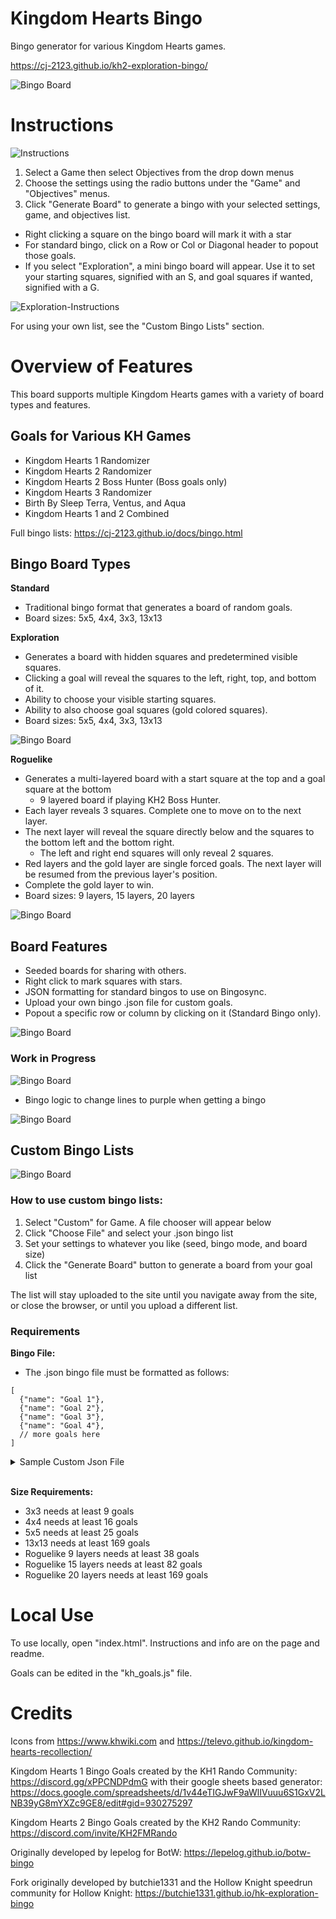 # Kingdom Hearts Bingo

Bingo generator for various Kingdom Hearts games.

https://cj-2123.github.io/kh2-exploration-bingo/

![Bingo Board](/img/bingo.jpg "Bingo")

# Instructions

![Instructions](/img/instructions.jpg "Instructions")

1. Select a Game then select Objectives from the drop down menus
2. Choose the settings using the radio buttons under the "Game" and "Objectives" menus.
3. Click "Generate Board" to generate a bingo with your selected settings, game, and objectives list.

- Right clicking a square on the bingo board will mark it with a star
- For standard bingo, click on a Row or Col or Diagonal header to popout those goals.
- If you select "Exploration", a mini bingo board will appear. Use it to set your starting squares, signified with an S, and goal squares if wanted, signified with a G.

![Exploration-Instructions](/img/exploration-instructions.jpg "Exploration")

For using your own list, see the "Custom Bingo Lists" section.

# Overview of Features

This board supports multiple Kingdom Hearts games with a variety of board types and features.

## Goals for Various KH Games

- Kingdom Hearts 1 Randomizer
- Kingdom Hearts 2 Randomizer
- Kingdom Hearts 2 Boss Hunter (Boss goals only)
- Kingdom Hearts 3 Randomizer
- Birth By Sleep Terra, Ventus, and Aqua
- Kingdom Hearts 1 and 2 Combined

Full bingo lists: https://cj-2123.github.io/docs/bingo.html

## Bingo Board Types

**Standard**

- Traditional bingo format that generates a board of random goals.
- Board sizes: 5x5, 4x4, 3x3, 13x13

**Exploration**

- Generates a board with hidden squares and predetermined visible squares.
- Clicking a goal will reveal the squares to the left, right, top, and bottom of it.
- Ability to choose your visible starting squares.
- Ability to also choose goal squares (gold colored squares).
- Board sizes: 5x5, 4x4, 3x3, 13x13

![Bingo Board](/img/exploration.jpg "Exploration Bingo")

**Roguelike**

- Generates a multi-layered board with a start square at the top and a goal square at the bottom
  - 9 layered board if playing KH2 Boss Hunter.
- Each layer reveals 3 squares. Complete one to move on to the next layer.
- The next layer will reveal the square directly below and the squares to the bottom left and the bottom right.
  - The left and right end squares will only reveal 2 squares.
- Red layers and the gold layer are single forced goals. The next layer will be resumed from the previous layer's position.
- Complete the gold layer to win.
- Board sizes: 9 layers, 15 layers, 20 layers

![Bingo Board](/img/roguelike.jpg "Roguelike Bingo")

## Board Features

- Seeded boards for sharing with others.
- Right click to mark squares with stars.
- JSON formatting for standard bingos to use on Bingosync.
- Upload your own bingo .json file for custom goals.
- Popout a specific row or column by clicking on it (Standard Bingo only).

![Bingo Board](/img/popout.jpg "Popout Window")

### Work in Progress

![Bingo Board](/img/bingo-logic-check.jpg "Bingo Logic Check")

- Bingo logic to change lines to purple when getting a bingo

![Bingo Board](/img/bingo-logic.jpg "Bingo Logic")

## Custom Bingo Lists

![Bingo Board](/img/custom.jpg "Custom Bingo Lists")

### How to use custom bingo lists:

1. Select "Custom" for Game. A file chooser will appear below
2. Click "Choose File" and select your .json bingo list
3. Set your settings to whatever you like (seed, bingo mode, and board size)
4. Click the "Generate Board" button to generate a board from your goal list

The list will stay uploaded to the site until you navigate away from the site, or close the browser, or until you upload a different list.

### Requirements

**Bingo File:**

- The .json bingo file must be formatted as follows:

```
[
  {"name": "Goal 1"},
  {"name": "Goal 2"},
  {"name": "Goal 3"},
  {"name": "Goal 4"},
  // more goals here
]
```

<details>
<summary>Sample Custom Json File</summary>
<br>
<pre>
[
	{"name": "Kill a Flux Construct"},
	{"name": "Complete 2 Backpack Koroks"},
	{"name": "Open 10 Chests"},
	{"name": "Obtain all Archaic Armor"},
	{"name": "Open 3 Zonai Outpost Chests"},
	{"name": "Learn 10 Recipes"},
	{"name": "Kill 6 Captain Constructs"},
	{"name": "Die to a Test of Vitality Door"},
	{"name": "Loot 10 ruined Constructs"},
	{"name": "Obtain 100 Arrows"},
	{"name": "Obtain 3 unique Elixirs"},
	{"name": "Obtain 4 Bubbul Gems"},
	{"name": "Obtain 6 Korok Seeds"},	
	{"name": "Obtain 10 Construct Horns"},
	{"name": "Activate 4 Towers"},
	{"name": "Activate 7 Towers"},
	{"name": "Defend Kara Kara Bazaar"},
	{"name": "Free Yunobo"},
	{"name": "Return Tulin's Bow"},
	{"name": "Obtain a Kings Scale"},
	{"name": "Kill a Miniboss Emitter/Cannon only"},
	{"name": "Kill a Miniboss with Seal-Toy Weapon only"},
	{"name": "Kill a White Lynel without Ancient Blades"},
	{"name": "Kill a Phantom Ganon after parrying 4 attacks"},
	{"name": "Kill 3 unique Hinox Types"},
	{"name": "Kill 3 unique Talus Types"},
	{"name": "Kill 3 unique Frox Types"},
	{"name": "Kill a Molduga"},
	{"name": "Kill a Gleeok"},
	{"name": "Kill a King Gleeok"},
	{"name": "Kill 4 Minibosses in the Sky"},
	{"name": "Kill 4 Minibosses in the Depths"},
	{"name": "Kill 4 Minibosses on the Surface"},
	{"name": "Kill an enemy while controlling a vehicle"},
	{"name": "Kill a Keese with an Ancient Blade"},
	{"name": "Cook a Copius Seafood Skewer"},
	{"name": "Cook a Copius Mushroom Skewer"},
	{"name": "Cook a Noble Pursuit"},
	{"name": "Complete the Secret Room"},
	{"name": "Cook a Dark Curry"},
	{"name": "Cook a Cake/Pie"},
	{"name": "Clear 4 Blessing Shrines"},
	{"name": "Clear 8 Shrines in the Sky"},
	{"name": "Dye something Light Blue"},
	{"name": "Clear Eventide Island"},
	{"name": "Clear 4 Shrines on the Surface"},
	{"name": "Clear 3 Proving Grounds"},
	{"name": "Clear 10 Shrines"},
	{"name": "Complete 5 Tree Stump Koroks"},
	{"name": "Complete 'Strongest in the World'"},
	{"name": "Complete 'Gloom-Borne Illness'"},
	{"name": "Complete 'The Ultimate Dish?'"},
	{"name": "Complete 'A New Champion's Tunic'"},
	{"name": "Save Korok Forest"},
	{"name": "Complete 'The High Spring and the Light Rings'"},
	{"name": "Complete 'Ousting the Giants'"},
	{"name": "Complete 2 Bring Peace-Quests"},
	{"name": "Obtain 3.000 Rupees"},
	{"name": "Obtain one of each Gemstone (7)"},
	{"name": "Obtain a Magic Scepter, Rod and Staff"},
	{"name": "Obtain all Mighty Zonaite Weapons + Zonaite Bow"},
	{"name": "Obtain the Full Fierce Deity Set"},
	{"name": "Obtain the Full Barbarian Set"},
	{"name": "Obtain the Full Phantom Set"},
	{"name": "Obtain the Full Ember Set"},
	{"name": "Obtain the Full Frostbite Set"},
	{"name": "Obtain the Full Yiga Clan Set"},
	{"name": "Obtain a Zora, Rito, Gerudo and Goron Equipment"},
	{"name": "Obtain 4 Legendary Equipment"},
	{"name": "Obtain 3 Paraglider Fabrics"},
	{"name": "Obtain 3 Schema Stones"},
	{"name": "Obtain 4 Yiga Schematics"},
	{"name": "Obtain 5 Ancient Blades"},
	{"name": "Obtain 4 Sage's Wills"},
	{"name": "Obtain 300 Poes"},
	{"name": "Obtain all unique Like-Like Stones"},
	{"name": "Obtain 5 Large Zonai Charges"},
	{"name": "Obtain 10 Golden Apples"},
	{"name": "Obtain 15 unique Zonai Devices"},
	{"name": "Obtain 1 Glide armor piece"},
	{"name": "Obtain 2 Coliseum Rewards"},
	{"name": "Obtain 2 Stamina Vessels"},
	{"name": "Obtain 3 Heart Containers"},
	{"name": "Obtain 3 Energy Wells"},
	{"name": "Obtain 5 Old Maps"},
	{"name": "Obtain an Inventory Upgrade"},
	{"name": "Obtain 3 3-Shot Bows"},
	{"name": "Obtain 3 69+ Damage Weapons"},
	{"name": "Obtain Majora's Mask"},
	{"name": "Obtain the Biggoron's Sword"},
	{"name": "Obtain the Fierce Deity Sword"},
	{"name": "Obtain the Tunic of the Depths"},
	{"name": "Obtain Zelda's Torch"},
	{"name": "Obtain 2 Divine Helms"},
	{"name": "Obtain Autobuild"},
	{"name": "Obtain Camera"},
	{"name": "Open 10 Chests in Wells"},
	{"name": "Get Bokoblin Mask"},
	{"name": "Open 5 Chests in the Fire Temple"},
	{"name": "Open 5 Chests in the Wind Temple"},
	{"name": "Open 5 Chests in the Water Temple"},
	{"name": "Win a Ruby from Test of Strength"},
	{"name": "Dye something Crimson"},
	{"name": "Dye something Peach"},
	{"name": "Discard 2 Diamonds in a Chasm"},
	{"name": "Get all 3 Game Over Screens"},
	{"name": "Tame a Giant Horse"},
	{"name": "Tame the Golden Horse"},
]
</pre>>
</details>
<br>

**Size Requirements:**

- 3x3 needs at least 9 goals
- 4x4 needs at least 16 goals
- 5x5 needs at least 25 goals
- 13x13 needs at least 169 goals
- Roguelike 9 layers needs at least 38 goals
- Roguelike 15 layers needs at least 82 goals
- Roguelike 20 layers needs at least 169 goals

# Local Use

To use locally, open "index.html".
Instructions and info are on the page and readme.

Goals can be edited in the "kh_goals.js" file.

# Credits

Icons from https://www.khwiki.com and https://televo.github.io/kingdom-hearts-recollection/

Kingdom Hearts 1 Bingo Goals created by the KH1 Rando Community: https://discord.gg/xPPCNDPdmG with their google sheets based generator: https://docs.google.com/spreadsheets/d/1v44eTIGJwF9aWlIVuuu6S1GxV2LNB39yG8mYXZc9GE8/edit#gid=930275297

Kingdom Hearts 2 Bingo Goals created by the KH2 Rando Community: https://discord.com/invite/KH2FMRando

Originally developed by lepelog for BotW: https://lepelog.github.io/botw-bingo

Fork originally developed by butchie1331 and the Hollow Knight speedrun community for Hollow Knight: https://butchie1331.github.io/hk-exploration-bingo
